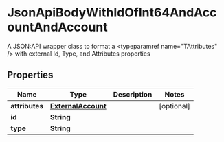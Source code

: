 

# JsonApiBodyWithIdOfInt64AndAccountAndAccount

A JSON:API wrapper class to format a <typeparamref name=\"TAttributes\" /> with external Id, Type, and  Attributes properties

## Properties

| Name | Type | Description | Notes |
|------------ | ------------- | ------------- | -------------|
|**attributes** | [**ExternalAccount**](ExternalAccount.md) |  |  [optional] |
|**id** | **String** |  |  |
|**type** | **String** |  |  |



